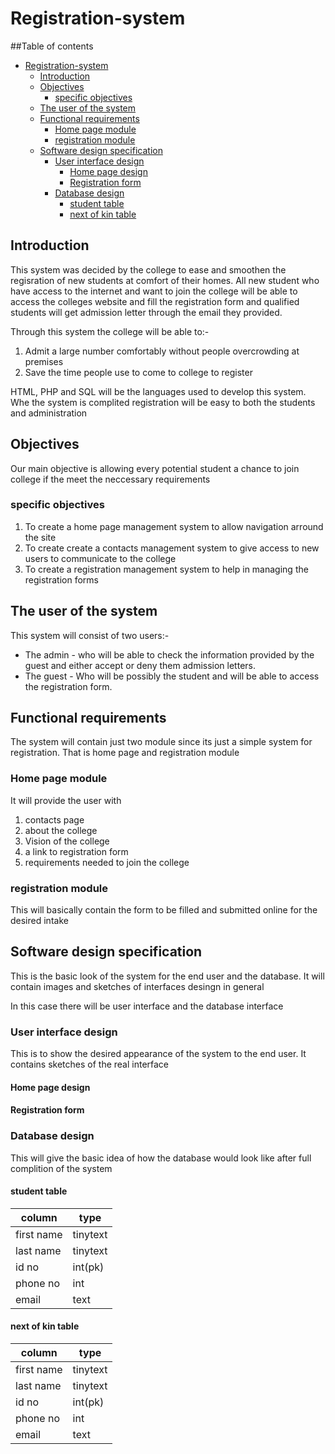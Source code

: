 # Registration-system 

##Table of contents
- [Registration-system](#registration-system)
  - [Introduction](#introduction)
  - [Objectives](#objectives)
    - [specific objectives](#specific-objectives)
  - [The user of the system](#the-user-of-the-system)
  - [Functional requirements](#functional-requirements)
    - [Home page module](#home-page-module)
    - [registration module](#registration-module)
  - [Software design specification](#software-design-specification)
    - [User interface design](#user-interface-design)
      - [Home page design](#home-page-design)
      - [Registration form](#registration-form)
    - [Database design](#database-design)
      - [student table](#student-table)
      - [next of kin table](#next-of-kin-table)
  
  

## Introduction
This system was decided by the college to ease and smoothen the regisration of new students at comfort of their homes. All new student who have access to the internet and want to join the college will be able to access the colleges website and fill the registration form and qualified students will get admission letter through the email they provided.

Through this system the college will be able to:-
  1. Admit a large number comfortably without people overcrowding at premises
  1. Save the time people use to come to college to register

HTML, PHP and SQL will be the languages used to develop this system. Whe the system is complited registration will be easy to both the students and administration 
      

## Objectives
  Our main objective is allowing every potential student a chance to join college if the meet the neccessary requirements
  ### specific objectives

  1. To create a home page management system to allow navigation arround the site
  1. To create create a contacts management system to give access to new users to communicate to the college
  1. To create a registration management system to help in managing the registration forms
    

## The user of the system
This system will consist of two users:-
- The admin - who will be able to check the information provided by the guest and either accept or deny them admission letters.
- The guest - Who will be possibly the student and will be able to access the registration form.

## Functional requirements

The system will contain just two module since its just a simple system for registration. That is home page and registration module
### Home page module
 It will provide the user with
 1. contacts page
 1. about the college
 1. Vision of the college
 1. a link to registration form
 1. requirements needed to join the college
### registration module
This will basically contain the form to be filled and submitted online for the desired intake

## Software design specification

This is the basic look of the system for the end user and the database. It will contain images and sketches of interfaces desingn in general

In this case there will be user interface and the database interface


### User interface design
This is to show the desired appearance of the system to the end user. It contains sketches of the real interface
#### Home page design
#### Registration form
### Database design

This will give the basic idea of how the database would look like after full complition of the system 
#### student table

|column        |  type       |
|--------------|-------------|
| first name   | tinytext    |
|last name     | tinytext    |
|id no         | int(pk)     |
|phone no      | int         |
|email         | text        |

#### next of kin table

|column        |  type       |
|--------------|-------------|
| first name   | tinytext    |
|last name     | tinytext    |
|id no         | int(pk)     |
|phone no      | int         |
|email         | text        |